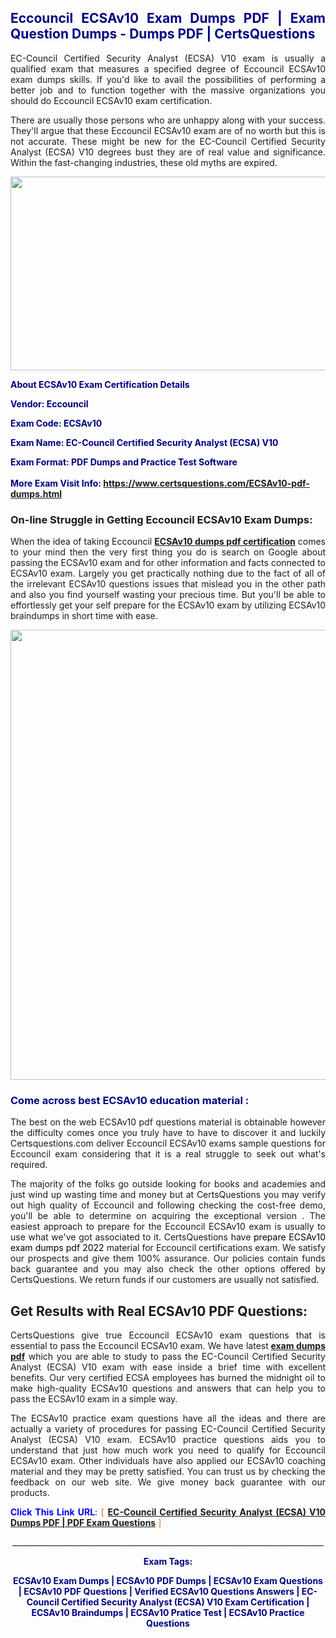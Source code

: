<h2 style="text-align: justify;"><span style="color: #000080;">Eccouncil ECSAv10 Exam Dumps PDF | Exam Question Dumps - Dumps PDF | CertsQuestions</span></h2>
<p style="text-align: justify;">EC-Council Certified Security Analyst (ECSA) V10 exam is usually a qualified exam that measures a specified degree of Eccouncil  ECSAv10 exam dumps skills. If you'd like to avail the possibilities of performing a better job and to function together with the massive organizations you should do Eccouncil ECSAv10 exam certification.</p>
<p style="text-align: justify;">There are usually those persons who are unhappy along with your success. They'll argue that these Eccouncil  ECSAv10 exam are of no worth but this is not accurate. These might be new for the EC-Council Certified Security Analyst (ECSA) V10 degrees bust they are of real value and significance. Within the fast-changing industries, these old myths are expired.</p>
<p><img style="display: block; margin-left: auto; margin-right: auto;" src="https://i.imgur.com/eaP4ae9.png" width="840" height="310" /></p>
<p><span style="color: #000080;"><strong>About ECSAv10 Exam Certification Details</strong></span></p>
<p><span style="color: #000080;"><strong>Vendor: Eccouncil<br /></strong></span></p>
<p><span style="color: #000080;"><strong>Exam Code: ECSAv10</strong></span></p>
<p><span style="color: #000080;"><strong>Exam Name: EC-Council Certified Security Analyst (ECSA) V10</strong></span></p>
<p><span style="color: #000080;"><strong>Exam Format: PDF Dumps and Practice Test Software<br /><br />More Exam Visit Info: <span style="color: #ff6600;"><a href="https://www.certsquestions.com/ECSAv10-pdf-dumps.html">https://www.certsquestions.com/ECSAv10-pdf-dumps.html</a></span></strong></span></p>
<h3>On-line Struggle in Getting Eccouncil ECSAv10 Exam Dumps:</h3>
<p style="text-align: justify;">When the idea of taking Eccouncil <a href="https://www.certsquestions.com/ECSAv10-pdf-dumps.html"><strong> ECSAv10 dumps pdf certification</strong></a> comes to your mind then the very first thing you do is search on Google about passing the ECSAv10 exam and for other information and facts connected to ECSAv10 exam. Largely you get practically nothing due to the fact of all of the irrelevant ECSAv10 questions issues that mislead you in the other path and also you find yourself wasting your precious time. But you'll be able to effortlessly get your self prepare for the ECSAv10 exam by utilizing ECSAv10 braindumps in short time with ease.</p>
<p><a href="https://www.certsquestions.com/ECSAv10-pdf-dumps.html"><img style="display: block; margin-left: auto; margin-right: auto;" src="https://i.imgur.com/pxhoKQ2.png" width="720" /></a></p>
<h3><span style="color: #000080;">Come across best  ECSAv10 education material :</span></h3>
<p style="text-align: justify;">The best on the web ECSAv10 pdf questions material is obtainable however the difficulty comes once you truly have to have to discover it and luckily Certsquestions.com deliver Eccouncil ECSAv10 exams sample questions for Eccouncil  exam considering that it is a real struggle to seek out what's required.</p>
<p style="text-align: justify;">The majority of the folks go outside looking for books and academies and just wind up wasting time and money but at CertsQuestions you may verify out high quality of Eccouncil  and following checking the cost-free demo, you'll be able to determine on acquiring the exceptional version . The easiest approach to prepare for the Eccouncil ECSAv10 exam is usually to use what we've got associated to it. CertsQuestions have <span style="color: #000000;">prepare ECSAv10 exam dumps pdf 2022</span> material for Eccouncil certifications exam. We satisfy our prospects and give them 100% assurance. Our policies contain funds back guarantee and you may also check the other options offered by CertsQuestions. We return funds if our customers are usually not satisfied.</p>
<h2>Get Results with Real ECSAv10 PDF Questions:</h2>
<p style="text-align: justify;">CertsQuestions give true Eccouncil ECSAv10 exam questions that is essential to pass the Eccouncil  ECSAv10 exam. We have latest<strong>&nbsp;<a href="https://www.certsquestions.com/">exam dumps pdf</a></strong>&nbsp;which you are able to study to pass the EC-Council Certified Security Analyst (ECSA) V10 exam with ease inside a brief time with excellent benefits. Our very certified ECSA employees has burned the midnight oil to make high-quality ECSAv10 questions and answers that can help you to pass the ECSAv10 exam in a simple way.</p>
<p style="text-align: justify;">The ECSAv10 practice exam questions have all the ideas and there are actually a variety of procedures for passing EC-Council Certified Security Analyst (ECSA) V10 exam. ECSAv10 practice questions aids you to understand that just how much work you need to qualify for Eccouncil  ECSAv10 exam. Other individuals have also applied our ECSAv10 coaching material and they may be pretty satisfied. You can trust us by checking the feedback on our web site. We give money back guarantee with our products.</p>
<p style="text-align: justify;"><span style="color: #0000ff;"><strong>Click This Link URL</strong>:</span> <span style="color: #ff6600;">[ <strong><a href="https://www.certsquestions.com/ecsa-certification.html">EC-Council Certified Security Analyst (ECSA) V10 Dumps PDF | PDF Exam Questions</a></strong> ]</span></p>
<p style="text-align: center;">______________________________________________________________________________</p>
<p style="text-align: center;"><span style="color: #000080;"><strong>Exam Tags:</strong></span></p>
<p style="text-align: center;"><span style="color: #000080;"><strong>ECSAv10 Exam Dumps | ECSAv10 PDF Dumps | ECSAv10 Exam Questions | ECSAv10 PDF Questions | Verified ECSAv10 Questions Answers | EC-Council Certified Security Analyst (ECSA) V10 Exam Certification | ECSAv10 Braindumps | ECSAv10 Pratice Test | ECSAv10 Practice Questions</strong></span></p>
